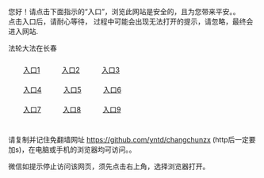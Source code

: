 您好！请点击下面指示的“入口”，浏览此网站是安全的，且为您带来平安。。 <br/>
点击入口后，请耐心等待， 过程中可能会出现无法打开的提示，请忽略，最终会进入网站. </br>

法轮大法在长春<br/>
<div style="padding:10px"><a style="margin:20px" target="_blank" href="https://d30xz7u32lc4j.cloudfront.net/2Qpsp?nrxbdj" id="ccLink1" rel="nofollow">入口1</a> <a target="_blank" style="margin:20px" href="https://dbi6lpqj1un7y.cloudfront.net/2Qpsp?wohrff" id="ccLink2" rel="nofollow">入口2</a> <a style="margin:20px" target="_blank" href="https://d3hf8uwq0z9p85.cloudfront.net/2Qpsp?aofprzbm" id="ccLink3" rel="nofollow">入口3</a></div>

<div style="padding:10px" ><a style="margin:20px" target="_blank" href="https://d30xz7u32lc4j.cloudfront.net/2Qpsp?nrxbdj" id="ccLink4" rel="nofollow">入口4</a> <a style="margin:20px" href="https://dbi6lpqj1un7y.cloudfront.net/2Qpsp?wohrff" target="_blank" id="ccLink5" rel="nofollow">入口5</a> <a style="margin:20px" href="https://d3hf8uwq0z9p85.cloudfront.net/2Qpsp?aofprzbm" target="_blank" id="ccLink6" rel="nofollow">入口6</a></div>

<div style="padding:10px"><a style="margin:20px" target="_blank" href="https://d30xz7u32lc4j.cloudfront.net/2Qpsp?nrxbdj" id="ccLink7" rel="nofollow">入口7</a> <a style="margin:20px" href="https://dbi6lpqj1un7y.cloudfront.net/2Qpsp?wohrff" target="_blank" id="ccLink8" rel="nofollow">入口8</a> <a style="margin:20px" target="_blank" href="https://d3hf8uwq0z9p85.cloudfront.net/2Qpsp?aofprzbm" id="ccLink9" rel="nofollow">入口9</a></div>

<br/>



请复制并记住免翻墙网址 https://github.com/yntd/changchunzx (http后一定要加s)，在电脑或手机的浏览器均可访问。。<br/>

微信如提示停止访问该网页，须先点击右上角，选择浏览器打开。
